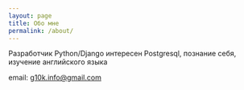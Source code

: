 ```yaml
---
layout: page
title: Обо мне
permalink: /about/
---
```

Разработчик Python/Django интересен Postgresql, познание себя, изучение английского языка

email: g10k.info@gmail.com

